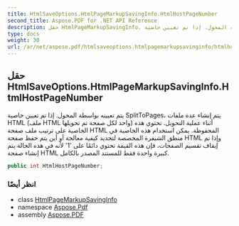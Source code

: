 ```yaml
---
title: HtmlSaveOptions.HtmlPageMarkupSavingInfo.HtmlHostPageNumber
second_title: Aspose.PDF for .NET API Reference
description: حقل HtmlPageMarkupSavingInfo. يتم تعيينه بواسطة المحول. إذا تم تعيين خاصية SplitToPages، يتم إنشاء عدة ملفات HTML (ملف HTML واحد لكل صفحة تم تحويلها) أثناء عملية التحويل. تحتوي هذه الخاصية على ترتيب ملفات صفحات HTML المحفوظة. يمكن استخدام هذه الخاصية في منطق الشيفرة المخصصة لتحديد كيفية معالجة أو أين يتم حفظ صفحة HTML وإذا تم إيقاف تقسيم الصفحات، فإن هذه القيمة تحتوي دائمًا على 1 لأنه في هذه الحالة يتم إنشاء صفحة HTML كبيرة واحدة فقط للمستند المصدر بالكامل.
type: docs
weight: 30
url: /ar/net/aspose.pdf/htmlsaveoptions.htmlpagemarkupsavinginfo/htmlhostpagenumber/
---
```

## حقل HtmlSaveOptions.HtmlPageMarkupSavingInfo.HtmlHostPageNumber

يتم تعيينه بواسطة المحول. إذا تم تعيين خاصية SplitToPages، يتم إنشاء عدة ملفات HTML (ملف HTML واحد لكل صفحة تم تحويلها) أثناء عملية التحويل. تحتوي هذه الخاصية على ترتيب ملف صفحة HTML المحفوظة. يمكن استخدام هذه الخاصية في منطق الشيفرة المخصصة لتحديد كيفية معالجة أو أين يتم حفظ صفحة HTML وإذا تم إيقاف تقسيم الصفحات، فإن هذه القيمة تحتوي دائمًا على '1' لأنه في هذه الحالة يتم إنشاء صفحة HTML كبيرة واحدة فقط للمستند المصدر بالكامل.

```csharp
public int HtmlHostPageNumber;
```

### انظر أيضًا

* class [HtmlPageMarkupSavingInfo](../)
* namespace [Aspose.Pdf](../../../aspose.pdf/)
* assembly [Aspose.PDF](../../../)